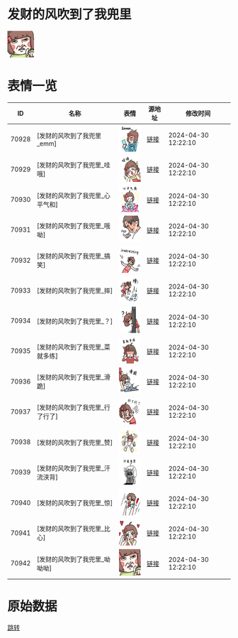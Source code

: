 # 发财的风吹到了我兜里

<img src="./cover.png" height="60" alt="cover" />

# 表情一览

|ID|名称|表情|源地址|修改时间|
|----|----|----|----|----|
|70928|[发财的风吹到了我兜里_emm]|<img src="./pic/070928_%5B发财的风吹到了我兜里_emm%5D.png" height="60" alt="emm"/>|[链接](https://i0.hdslb.com/bfs/garb/ab9e1b57eac60a3bcd9b403e77cacf35f7c14843.png)|2024-04-30 12:22:10|
|70929|[发财的风吹到了我兜里_哇哦]|<img src="./pic/070929_%5B发财的风吹到了我兜里_哇哦%5D.png" height="60" alt="哇哦"/>|[链接](https://i0.hdslb.com/bfs/garb/8e0ec1c3751867fed1724d6be5e1066befb098aa.png)|2024-04-30 12:22:10|
|70930|[发财的风吹到了我兜里_心平气和]|<img src="./pic/070930_%5B发财的风吹到了我兜里_心平气和%5D.png" height="60" alt="心平气和"/>|[链接](https://i0.hdslb.com/bfs/garb/bc138ac079a853f7ca7d3056585b77d887e83c73.png)|2024-04-30 12:22:10|
|70931|[发财的风吹到了我兜里_哦呦]|<img src="./pic/070931_%5B发财的风吹到了我兜里_哦呦%5D.png" height="60" alt="哦呦"/>|[链接](https://i0.hdslb.com/bfs/garb/124f929195e317f9d42efc3d594539e041c8a45e.png)|2024-04-30 12:22:10|
|70932|[发财的风吹到了我兜里_搞笑]|<img src="./pic/070932_%5B发财的风吹到了我兜里_搞笑%5D.png" height="60" alt="搞笑"/>|[链接](https://i0.hdslb.com/bfs/garb/1ce5c80218bab8565b1f2e28b485dee80d0c3dd7.png)|2024-04-30 12:22:10|
|70933|[发财的风吹到了我兜里_摔]|<img src="./pic/070933_%5B发财的风吹到了我兜里_摔%5D.png" height="60" alt="摔"/>|[链接](https://i0.hdslb.com/bfs/garb/af19eeb718f6c1ab28ce05d8eed5f06e87b246ba.png)|2024-04-30 12:22:10|
|70934|[发财的风吹到了我兜里_？]|<img src="./pic/070934_%5B发财的风吹到了我兜里_？%5D.png" height="60" alt="？"/>|[链接](https://i0.hdslb.com/bfs/garb/53010b05917961726b46d8dafe98bae3db40620c.png)|2024-04-30 12:22:10|
|70935|[发财的风吹到了我兜里_菜就多练]|<img src="./pic/070935_%5B发财的风吹到了我兜里_菜就多练%5D.png" height="60" alt="菜就多练"/>|[链接](https://i0.hdslb.com/bfs/garb/baa4a169d504f76a1647340826c1a1ebe1eca66c.png)|2024-04-30 12:22:10|
|70936|[发财的风吹到了我兜里_滑跪]|<img src="./pic/070936_%5B发财的风吹到了我兜里_滑跪%5D.png" height="60" alt="滑跪"/>|[链接](https://i0.hdslb.com/bfs/garb/5c0eeab930b43918917d52e51e981af1b20427c6.png)|2024-04-30 12:22:10|
|70937|[发财的风吹到了我兜里_行了行了]|<img src="./pic/070937_%5B发财的风吹到了我兜里_行了行了%5D.png" height="60" alt="行了行了"/>|[链接](https://i0.hdslb.com/bfs/garb/cd138abdb81690cffcb2bdd61ec2f5d96b1f77ed.png)|2024-04-30 12:22:10|
|70938|[发财的风吹到了我兜里_赞]|<img src="./pic/070938_%5B发财的风吹到了我兜里_赞%5D.png" height="60" alt="赞"/>|[链接](https://i0.hdslb.com/bfs/garb/57fef792393a0e50d5ba65befd272b4421a5d384.png)|2024-04-30 12:22:10|
|70939|[发财的风吹到了我兜里_汗流浃背]|<img src="./pic/070939_%5B发财的风吹到了我兜里_汗流浃背%5D.png" height="60" alt="汗流浃背"/>|[链接](https://i0.hdslb.com/bfs/garb/81d2b86779024971f7aaaabd1558308101f60196.png)|2024-04-30 12:22:10|
|70940|[发财的风吹到了我兜里_惊]|<img src="./pic/070940_%5B发财的风吹到了我兜里_惊%5D.png" height="60" alt="惊"/>|[链接](https://i0.hdslb.com/bfs/garb/020c921dac2e9c595c86076581daf3c048566cf6.png)|2024-04-30 12:22:10|
|70941|[发财的风吹到了我兜里_比心]|<img src="./pic/070941_%5B发财的风吹到了我兜里_比心%5D.png" height="60" alt="比心"/>|[链接](https://i0.hdslb.com/bfs/garb/c1cddacb070c9e9765201a754aba4441fd0c6827.png)|2024-04-30 12:22:10|
|70942|[发财的风吹到了我兜里_呦呦呦]|<img src="./pic/070942_%5B发财的风吹到了我兜里_呦呦呦%5D.png" height="60" alt="呦呦呦"/>|[链接](https://i0.hdslb.com/bfs/garb/e9af3e5ac6bf1973badaabf0f680d510cea69d08.png)|2024-04-30 12:22:10|

# 原始数据

[跳转](./raw.json)

